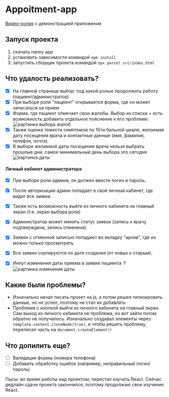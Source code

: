 # Appoitment-app

[Видео-ролик](https://disk.yandex.ru/i/SykM-e0w4kbLQw) с демонстрацией приложения

## Запуск проекта 
1) скачать папку app
2) установить зависимости командой `npm install` 
3) запустить сборщик проекта командой `npx parcel src/index.html`

## Что удалость реализовать?

- [x] На главной странице выбор: под какой ролью продолжить работу (пациент/администратор) 
- [x] При выборе роли "пациент" открывается форма, где он может записаться на прием
- [x] Форма, где пациент отмечает свои жалобы. Выбор из списка + есть возможность добавить отдельное пояснение к его проблеме:
 ![картинка выбора жалоб](https://i.imgur.com/Qj33lKf.png)
- [x] Также оценка тяжести симптомов по 10ти бальной шкале, желаемая дату посещения врача и контактные данные (имя, фамилия, телефон, почта). 
- [x] В выборе желаемой даты посещения врача нельзя выбрать прошлые дни, самое минимальный день выбора это сегодня 
 ![картинка даты](https://i.imgur.com/Mg0xxmy.png)

#### Личный кабинет администратора
- [x]  При выборе роли админа, он должен ввести логин и пароль.
- [x]  После авторизации админ попадает в свой личный кабинет, где видит все заявки.
- [x]  Также есть возможность выйти из личного кабинета на главный экран (т.е. экран выбора роли)

- [x] Администратор может менять статус заявок (запись к врачу подтверждена, запись отменена).
- [x] Заявки с отменной записью попадают во вкладку "архив", где их можно только просмотреть
- [x] Все заявки сортируются по дате создания (от новых к старым).
- [x] Инпут изменения даты приема в заявке пациента ↑
 ![картинка изменения даты](https://i.imgur.com/aDsXZu8.png)


## Какие были проблемы?
- Изначально начал писать проект на js, а потом решел типизировать данные, но не успел, поэтому не стал их добавлять
- Проблема с кнопкой выйти из личного кабинета на главный экран. Сам выход из личного кабинета не проблема, но вот зайти потом обратно не получалось. 
Изначально создавал элементы через `template.content.cloneNode(true)`, и чтобы решить проблему, переписал часть на `document.createElement()`


## Что допилить еще? 
- [ ] Валидация формы (номера телефона)
- [ ] Добавить обработку ошибок (например, неправильный логин/пароль)

Пысы: во время работы над проектом, перестал изучать React. Сейчас дедлайн сдачи проекта закончился, поэтому продолжаю свое изучение React. 
